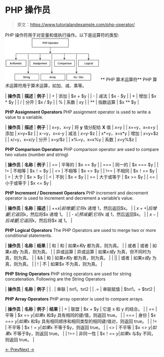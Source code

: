 # PHP 操作员

> 原文：<https://www.tutorialandexample.com/php-operator/>

PHP 操作符用于对变量和值执行操作。以下是运算符的类型:![](img/93668211792ae18b022828874193ce57.png) ** PHP 算术运算符** PHP 算术运算符用于算术运算，如加、减、乘等。

| **操作员** | **描述** | **例子** |
| + | 添加 | $x + $y |
| - | 减法 | $x - $y |
| * | 增加 | $x * $y |
| / | 分开 | $x / $y |
| % | 系数 | $x %$y |
| ** | 指数运算 | $x ** $y |

**PHP Assignment Operators** PHP assignment operator is used to write a value to a variable.

| **操作员** | **描述** | **例子** |
| x=y，x=y | 将 **y** 值分配给 **X** 值 | $x=$y |
| x+=y，x=x+y | 添加 | $x=$y+$z |
| x-=y，x=x-y | 减法 | $x=$y-$z |
| x*=y，x=x*y | 增加 | $x=$y+$z |
| x/=y，x=x/y | 分开 | $x=$y/$z |
| x%=y，x=x%y | 系数 | $x=$y%$z |

**PHP Comparison Operators** PHP comparison operator are used to compare two values (number and string)

| **操作员** | **名称** | **例子** |
| == | 平等的 | $x == $y |
| === | 同一的 | $x === $y |
| != | 不相等 | $x！= $y |
| <> | 不相等 | $x <> $y |
| !== | 不相同 | $x！== $y |
| > | 大于 | $x > $y |
| < | 不到 | $x < $y |
| >= | 大于或等于 | $x >= $y |
| <= | 小于或等于 | $x <= $y |

**PHP Increment / Decrement Operators** PHP increment and decrement operator is used to increment and decrement a variable’s value.

| **操作员** | **名称** | **描述** |
| ++$x | 前增量 | 它将$x 递增 1，然后返回$x。 |
| $x++ | 后增量 | 它返回$x，然后将$x 递增 1。 |
| - $x | 预减量 | 它将$x 减 1，然后返回$x。 |
| $x - | 后减量 | 它返回$x，然后将$x 减 1。 |

**PHP Logical Operators** The PHP Operators are used to merge two or more conditional statements.

| **操作员** | **名称** | **结果** |
| 和 | 和 | 如果$x 和$y 都为真，则为真。 |
| 或者 | 或者 | 如果$x 或$y 为真，则为真。 |
| 异或运算 | 异或运算 | 如果$x 或$y 为真，但不同时为真，则为真。 |
| && | 和 | 如果$x 和$y 都为真，则为真。 |
| &#124;&#124; | 或者 | 如果$x 或$y 为真，则为真。 |
| ! | 不 | 如果$x 不为真，则为真。 |

**PHP String Operators** PHP string operators are used for string concatenation. Following are the String Operators

| **操作员** | **名称** | **例子** |
| . | 串联 | $txt1。$txt2 |
| .= | 串联赋值 | $txt1。= $txt2 |

**PHP Array Operators** PHP array operator is used to compare arrays.

| **操作员** | **名称** | **例子** | **结果** |
| + | 联盟 | $x + $y | 它是 x 和 y 的结合。 |
| == | 平等 | $x == $y | 如果$x 和$y 具有相同的键/值，则返回 true。 |
| === | 身份 | $x === $y | 如果$x 和$y 具有相同顺序和相同类型的相同键/值对，则返回 true。 |
| != | 不平等 | $x！= $y | 如果$x 不等于$y，则返回 true。 |
| <> | 不平等 | $x <> $y | 如果$x 不等于$y，则返回 true。 |
| !== | 非同一性 | $x！== $y | 如果$x 与$y 不同，则返回 true。 |

[← Prev](https://www.tutorialandexample.com/php-data-types)[Next →](https://www.tutorialandexample.com/php-comment)